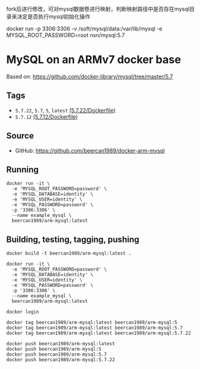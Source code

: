 fork后进行修改，可对mysql数据卷进行映射，判断映射路径中是否存在mysql目录来决定是否执行mysql初始化操作

docker run -p 3306:3306 -v /soft/mysql/data:/var/lib/mysql -e MYSQL_ROOT_PASSWORD=root nsn/mysql:5.7



# MySQL on an ARMv7 docker base

Based on: https://github.com/docker-library/mysql/tree/master/5.7

## Tags
* `5.7.22`, `5.7`, `5`, `latest` [(5.7.22/Dockerfile)](https://github.com/beercan1989/docker-arm-mysql/blob/5.7.22/Dockerfile)
* `5.7.12` [(5.7.12/Dockerfile)](https://github.com/beercan1989/docker-arm-mysql/blob/5.7.12/Dockerfile)

## Source
* GitHub: https://github.com/beercan1989/docker-arm-mysql

## Running
```
docker run -it \
  -e 'MYSQL_ROOT_PASSWORD=password' \
  -e 'MYSQL_DATABASE=identity' \
  -e 'MYSQL_USER=identity' \
  -e 'MYSQL_PASSWORD=password' \
  -p '3306:3306' \
  --name example_mysql \
  beercan1989/arm-mysql:latest
```

## Building, testing, tagging, pushing
```
docker build -t beercan1989/arm-mysql:latest .

docker run -it \
  -e 'MYSQL_ROOT_PASSWORD=password' \
  -e 'MYSQL_DATABASE=identity' \
  -e 'MYSQL_USER=identity' \
  -e 'MYSQL_PASSWORD=password' \
  -p '3306:3306' \
  --name example_mysql \
  beercan1989/arm-mysql:latest

docker login

docker tag beercan1989/arm-mysql:latest beercan1989/arm-mysql:5
docker tag beercan1989/arm-mysql:latest beercan1989/arm-mysql:5.7
docker tag beercan1989/arm-mysql:latest beercan1989/arm-mysql:5.7.22

docker push beercan1989/arm-mysql:latest
docker push beercan1989/arm-mysql:5
docker push beercan1989/arm-mysql:5.7
docker push beercan1989/arm-mysql:5.7.22
```
